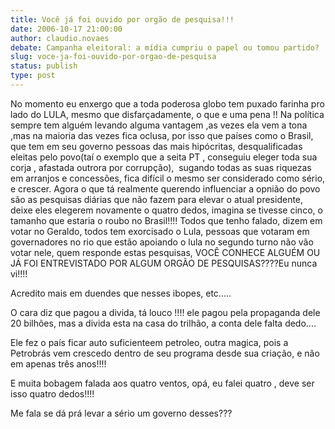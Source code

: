 ```yaml
---
title: Você já foi ouvido por orgão de pesquisa!!!
date: 2006-10-17 21:00:00
author: claudio.novaes
debate: Campanha eleitoral: a mídia cumpriu o papel ou tomou partido?
slug: voce-ja-foi-ouvido-por-orgao-de-pesquisa
status: publish 
type: post
---
```


No momento eu enxergo que a toda poderosa globo tem puxado farinha pro lado do LULA, mesmo que disfarçadamente, o que e uma pena !! Na política sempre tem alguém levando alguma vantagem ,as vezes ela vem a tona ,mas na maioria das vezes fica oclusa, por isso que países como o Brasil, que tem em seu governo pessoas das mais hipócritas, desqualificadas eleitas pelo povo(taí o exemplo que a seita PT , conseguiu eleger toda sua corja , afastada outrora por corrupção),  sugando todas as suas riquezas em arranjos e concessões, fica difícil o mesmo ser considerado como sério, e crescer. Agora o que tá realmente querendo influenciar a opnião do povo são as pesquisas diárias que não fazem para elevar o atual presidente, deixe eles elegerem novamente o quatro dedos, imagina se tivesse cinco, o tamanho que estaria o roubo no Brasil!!!! Todos que tenho falado, dizem em votar no Geraldo, todos tem exorcisado o Lula, pessoas que votaram em governadores no rio que estão apoiando o lula no segundo turno não vão votar nele, quem responde estas pesquisas, VOCÊ CONHECE ALGUÉM OU JÁ FOI ENTREVISTADO POR ALGUM ORGÃO DE PESQUISAS????Eu nunca vi!!!! 


Acredito mais em duendes que nesses ibopes, etc.....


O cara diz que pagou a divida, tá louco !!!! ele pagou pela propaganda dele 20 bilhões, mas a divida esta na casa do trilhão, a conta dele falta dedo....


Ele fez o país ficar auto suficienteem petroleo, outra magica, pois a Petrobrás vem crescedo dentro de seu programa desde sua criação, e não em apenas três anos!!!!


E muita bobagem falada aos quatro ventos, opá, eu falei quatro , deve ser isso quatro dedos!!!!


Me fala se dá prá levar a sério um governo desses???


 


  


 


